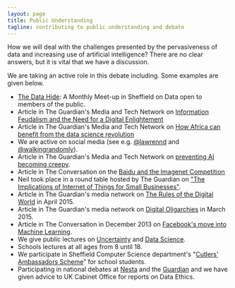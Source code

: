 ```yaml
---
layout: page
title: Public Understanding
tagline: contributing to public understanding and debate
---
```


How we will deal with the challenges presented by the pervasiveness of data and increasing use of artificial intelligence? There are no clear answers, but it is vital that we have a discussion.

We are taking an active role in this debate including. Some examples are given below.

- [The Data Hide](./datahide/): A Monthly Meet-up in Sheffield on Data open to members of the public.
- Article in The Guardian's Media and Tech Network on [Information Feudalism and the Need for a Digital Enlightement](http://www.theguardian.com/media-network/2015/nov/16/information-barons-threaten-autonomy-privacy-online)
- Article in The Guardian's Media and Tech Network on [How Africa can benefit from the data science revolution](http://www.theguardian.com/media-network/2015/aug/25/africa-benefit-data-science-information)
- We are active on social media (see e.g. [@lawrennd](https://twitter.com/lawrennd) and [@walkingrandomly](https://twitter.com/walkingrandomly)).
- Article in The Guardian's Media and Tech Network on [preventing AI becoming creepy](http://www.theguardian.com/media-network/2015/jun/12/artificial-intelligence-ai-human-computer).
- Article in The Conversation on the [Baidu and the Imagenet Competition](https://theconversation.com/ai-cheating-scandal-makes-machine-learning-sound-like-a-sport-it-isnt-43132)
- Neil took place in a round table hosted by The Guardian on ["The Implications of Internet of Things for Small Businesses"](http://www.theguardian.com/small-business-network/video/2015/jun/04/internet-of-everything-startup-economy).
- Article in The Guardian's media network on [The Rules of the Digital World](http://www.theguardian.com/media-network/2015/apr/02/rules-digital-technology-internet-bill-rights) in April 2015.
- Article in The Guardian's media network on [Digital Oligarchies](http://www.theguardian.com/media-network/2015/mar/05/digital-oligarchy-algorithms-personal-data) in March 2015.
- Article in The Conversation in December 2013 on [Facebook's move into Machine Learning](https://theconversation.com/are-you-an-expert-in-machine-learning-facebook-is-hiring-21439).
- We give public lectures on [Uncertainty](http://inverseprobability.com/inaugural.html) and [Data Science](http://inverseprobability.com/data_farm.html).
- Schools lectures at all ages from 8 until 18.
- We participate in Sheffield Computer Science department's "[Cutlers' Ambassadors Scheme](http://ambassadors.rcweb.dcs.shef.ac.uk/)" for school students.
- Participating in national debates at [Nesta](http://www.nesta.org.uk/event/machines-learn-wild) and the [Guardian](http://www.theguardian.com/profile/guardianroundtable) and we have given advice to UK Cabinet Office for reports on Data Ethics.
